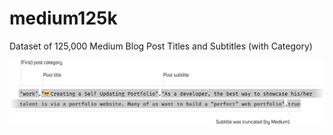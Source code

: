 # medium125k

Dataset of 125,000 Medium Blog Post Titles and Subtitles (with Category)

![](/explain.svg)